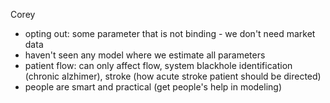 Corey
- opting out: some parameter that is not binding - we don't need market data
- haven't seen any model where we estimate all parameters
- patient flow: can only affect flow, system blackhole identification (chronic alzhimer), stroke (how acute stroke patient should be directed)
- people are smart and practical (get people's help in modeling)

